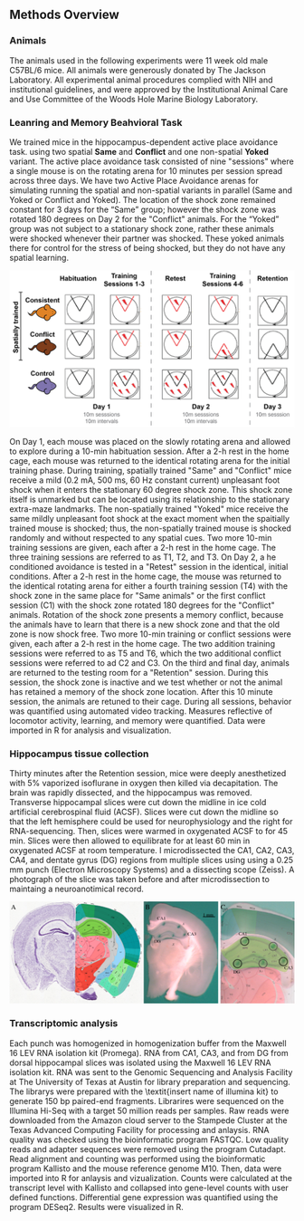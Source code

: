 ## Methods Overview

### Animals
The animals used in the following experiments were 11 week old male C57BL/6 mice. All animals were generously donated by The Jackson Laboratory. All experimental animal procedures complied with NIH and institutional guidelines, and were approved by the Institutional Animal Care and Use Committee of the Woods Hole Marine Biology Laboratory.

### Leanring and Memory Beahvioral Task
We trained mice in the hippocampus-dependent active place avoidance task. using two spatial **Same** and **Conflict** and one non-spatial **Yoked** variant. The active place avoidance task consisted of nine "sessions" where a single mouse is on the rotating arena for 10 minutes per session spread across three days. We have two Active Place Avoidance arenas for simulating running the spatial and non-spatial variants in parallel (Same and Yoked or Conflict and Yoked). The location of the shock zone remained constant for 3 days for the “Same” group; however the shock zone was rotated 180 degrees on Day 2 for the "Conflict" animals. For the “Yoked” group was not subject to a stationary shock zone, rather these animals were shocked whenever their partner was shocked. These yoked animals there for control for the stress of being shocked, but they do not have any spatial learning.

![paradigm](../figures/Fig1/methods-01.png "paradigm")

On Day 1, each mouse was placed on the slowly rotating arena and allowed to explore during a 10-min habituation session. After a 2-h rest in the home cage, each mouse was returned to the identical rotating arena for the initial training phase. During training, spatially trained "Same" and "Conflict" mice receive a mild (0.2 mA, 500 ms, 60 Hz constant current) unpleasant foot shock when it enters the stationary 60 degree shock zone. This shock zone itself is unmarked but can be located using its relationship to the stationary extra-maze landmarks. The non-spatially trained "Yoked" mice receive the same mildly unpleasant foot shock at the exact moment when the spaitially trained mouse is shocked; thus, the non-spatially trained mouse is shocked randomly and without respected to any spatial cues. Two more 10-min training sessions are given, each after a 2-h rest in the home cage. The three training sessions are referred to as T1, T2, and T3. On Day 2, a he conditioned avoidance is tested in a "Retest" session in the identical, initial conditions. After a 2-h rest in the home cage, the mouse was returned to the identical rotating arena for either a fourth training session (T4) with the shock zone in the same place for "Same animals" or the first conflict session (C1) with the shock zone rotated 180 degrees for the "Conflict" animals. Rotation of the shock zone presents a memory conflict, because the animals have to learn that there is a new shock zone and that the old zone is now shock free. Two more 10-min training or conflict sessions were given, each after a 2-h rest in the home cage. The two addition training sessions were referred to as T5 and T6, which the two additional conflict sessions were referred to ad C2 and C3. On the third and final day, animals are returned to the testing room for a "Retention" session. During this session, the shock zone is inactive and we test whether or not the animal has retained a memory of the shock zone location. After this 10 minute session, the animals are retuned to their cage. During all sessions, behavior was quantified using automated video tracking. Measures reflective of locomotor activity, learning, and memory were quantified. Data were imported in R for analysis and visualization.

### Hippocampus tissue collection

Thirty minutes after the Retention session, mice were deeply anesthetized with 5% vaporized isoflurane in oxygen then killed via decapitation. The brain was rapidly dissected, and the hippocampus was removed. Transverse hippocampal slices were cut down the midline in ice cold artificial cerebrospinal fluid (ACSF). Slices were cut down the midline so that the left hemisphere could be used for neurophysiology and the right for RNA-sequencing. Then, slices were warmed in oxygenated ACSF to for 45 min. Slices were then allowed to equilibrate for at least 60 min in oxygenated ACSF at room temperature. I microdissected the CA1, CA2, CA3, CA4, and dentate gyrus (DG) regions from multiple slices using  using a 0.25 mm punch (Electron Microscopy Systems) and a dissecting scope (Zeiss). A photograph of the slice was taken before and after microdissection to maintaing a neuroanotimical record. 

![paradigm](../figures/Fig1/allenslicephoto-01.png "allen brain and slice photo")

### Transcriptomic analysis 

Each punch was homogenized in homogenization buffer from the Maxwell 16 LEV RNA isolation kit (Promega). RNA from CA1, CA3, and from DG from dorsal hippocampal slices was isolated using the Maxwell 16 LEV RNA isolation kit. RNA was sent to the Genomic Sequencing and Analysis Facility at The University of Texas at Austin for library preparation and sequencing. The librarys were prepared with the \textit{insert name of illumina kit} to generate 150 bp paired-end fragments. Librarires were sequenced on the Illumina Hi-Seq with a target 50 million reads per samples. Raw reads were downloaded from the Amazon cloud server to the Stampede Cluster at the Texas Advanced Computing Facility for processing and anlaysis. RNA quality was checked using the bioinformatic program FASTQC. Low quality reads and adapter sequences were removed using the program Cutadapt. Read alignment and counting was performed using the bioinformatic program Kallisto  and the mouse reference genome M10. Then, data were imported into R for anlaysis and vizualization. Counts were calculated at the transcript level with Kallisto and collapsed into gene-level counts with user defined functions. Differential gene expression was quantified using the program DESeq2. Results were visualized in R.
